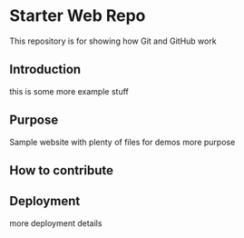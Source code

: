 # Starter Web Repo

This repository is for showing how Git and GitHub work

## Introduction

this is some more example stuff

## Purpose

Sample website with plenty of files for demos more purpose

## How to contribute

## Deployment

more deployment details